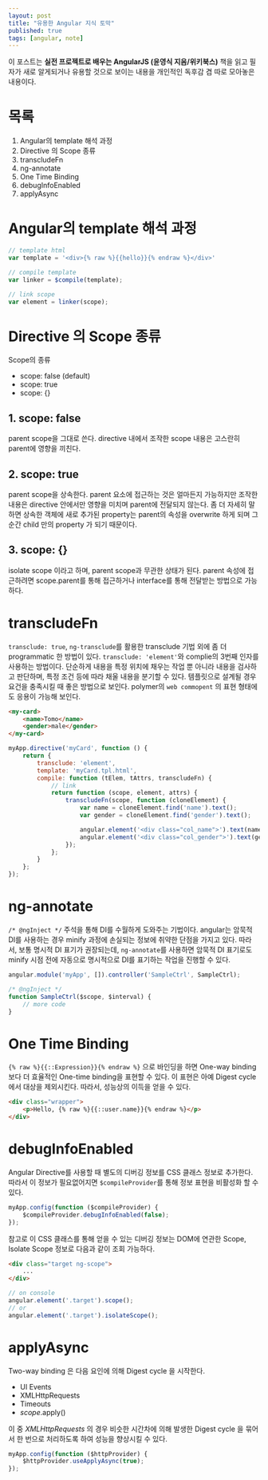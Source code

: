 ```yaml
---
layout: post
title: "유용한 Angular 지식 토막"
published: true
tags: [angular, note]
---
```


이 포스트는 **실전 프로젝트로 배우는 AngularJS (윤영식 지음/위키북스)** 책을 읽고 필자가 새로 알게되거나 유용할 것으로 보이는 내용을 개인적인 독후감 겸 따로 모아놓은 내용이다.

# 목록

1. Angular의 template 해석 과정
2. Directive 의 Scope 종류
3. transcludeFn
4. ng-annotate
5. One Time Binding
6. debugInfoEnabled
7. applyAsync

# Angular의 template 해석 과정

```javascript
// template html
var template = '<div>{% raw %}{{hello}}{% endraw %}</div>'

// compile template
var linker = $compile(template);

// link scope
var element = linker(scope);
```

# Directive 의 Scope 종류

Scope의 종류

- scope: false (default)
- scope: true
- scope: {}

<!-- more -->

## 1. scope: false
parent scope을 그대로 쓴다.
directive 내에서 조작한 scope 내용은 고스란히 parent에 영향을 끼친다.

## 2. scope: true
parent scope을 상속한다.
parent 요소에 접근하는 것은 얼마든지 가능하지만 조작한 내용은 directive 안에서만 영향을 미치며 parent에 전달되지 않는다.
좀 더 자세히 말하면 상속한 객체에 새로 추가된 property는 parent의 속성을 overwrite 하게 되며 그 순간 child 만의 property 가 되기 때문이다.

## 3. scope: {}
isolate scope 이라고 하며, parent scope과 무관한 상태가 된다.
parent 속성에 접근하려면 scope.parent를 통해 접근하거나 interface를 통해 전달받는 방법으로 가능하다.

# transcludeFn
`transclude: true`, `ng-transclude`를 활용한 transclude 기법 외에 좀 더 programmatic 한 방법이 있다.
`transclude: 'element'`와 complie의 3번째 인자를 사용하는 방법이다. 단순하게 내용을 특정 위치에 채우는 작업 뿐 아니라 내용을 검사하고 판단하며, 특정 조건 등에 따라 채울 내용을 분기할 수 있다. 템플릿으로 설계될 경우 요건을 충족시킬 때 좋은 방법으로 보인다. polymer의 `web commopent` 의 표현 형태에도 응용이 가능해 보인다.

```html
<my-card>
    <name>Tomo</name>
    <gender>male</gender>
</my-card>
```

```javascript
myApp.directive('myCard', function () {
    return {
        transclude: 'element',
        template: 'myCard.tpl.html',
        compile: function (tElem, tAttrs, transcludeFn) {
            // link
            return function (scope, element, attrs) {
                transcludeFn(scope, function (cloneElement) {
                    var name = cloneElement.find('name').text();
                    var gender = cloneElement.find('gender').text();

                    angular.element('<div class="col_name">').text(name).appendTo(element);
                    angular.element('<div class="col_gender">').text(gender).appendTo(element);
                });
            };
        }
    };
});
```

# ng-annotate
`/* @ngInject */` 주석을 통해 DI를 수월하게 도와주는 기법이다.
angular는 암묵적 DI를 사용하는 경우 minify 과정에 손실되는 정보에 취약한 단점을 가지고 있다. 따라서, 보통 명시적 DI 표기가 권장되는데, `ng-annotate`를 사용하면 암묵적 DI 표기로도 minify 시점 전에 자동으로 명시적으로 DI를 표기하는 작업을 진행할 수 있다.

```javascript
angular.module('myApp', []).controller('SampleCtrl', SampleCtrl);

/* @ngInject */
function SampleCtrl($scope, $interval) {
    // more code
}
```

# One Time Binding
`{% raw %}{{::Expression}}{% endraw %}` 으로 바인딩을 하면 One-way binding 보다 더 효율적인 One-time binding을 표현할 수 있다.
이 표현은 아예 Digest cycle에서 대상을 제외시킨다. 따라서, 성능상의 이득을 얻을 수 있다.

```html
<div class="wrapper">
    <p>Hello, {% raw %}{{::user.name}}{% endraw %}</p>
</div>
```

# debugInfoEnabled
Angular Directive를 사용할 때 별도의 디버깅 정보를 CSS 클래스 정보로 추가한다. 따라서 이 정보가 필요없어지면 `$compileProvider`를 통해 정보 표현을 비활성화 할 수 있다.

```javascript
myApp.config(function ($compileProvider) {
    $compileProvider.debugInfoEnabled(false);
});
```

참고로 이 CSS 클래스를 통해 얻을 수 있는 디버깅 정보는 DOM에 연관한 Scope, Isolate Scope 정보로 다음과 같이 조회 가능하다.

```html
<div class="target ng-scope">
    ...
</div>
```

```javascript
// on console
angular.element('.target').scope();
// or
angular.element('.target').isolateScope();
```

# applyAsync
Two-way binding 은 다음 요인에 의해 Digest cycle 을 시작한다.

- UI Events
- XMLHttpRequests
- Timeouts
- $scope.$apply()

이 중 *XMLHttpRequests* 의 경우 비슷한 시간차에 의해 발생한 Digest cycle 을 묶어서 한 번으로 처리하도록 하여 성능을 향상시킬 수 있다.


```javascript
myApp.config(function ($httpProvider) {
    $httpProvider.useApplyAsync(true);
});
```
